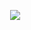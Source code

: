 
  
&nbsp;&nbsp;  &nbsp;   &nbsp;  &nbsp;  &nbsp;  &nbsp; &nbsp; &nbsp; &nbsp; &nbsp;&nbsp;  &nbsp;  &nbsp;  &nbsp; &nbsp; &nbsp; &nbsp; &nbsp;&nbsp;  &nbsp;  &nbsp; &nbsp;  &nbsp;&nbsp;<image src="31Kl.gif">
